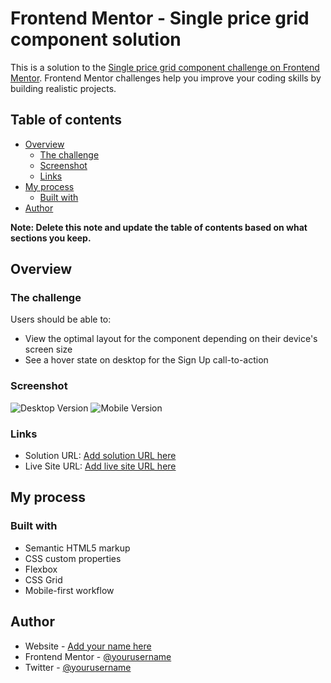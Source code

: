 # Frontend Mentor - Single price grid component solution

This is a solution to the [Single price grid component challenge on Frontend Mentor](https://www.frontendmentor.io/challenges/single-price-grid-component-5ce41129d0ff452fec5abbbc). Frontend Mentor challenges help you improve your coding skills by building realistic projects.

## Table of contents

-  [Overview](#overview)
   -  [The challenge](#the-challenge)
   -  [Screenshot](#screenshot)
   -  [Links](#links)
-  [My process](#my-process)
   -  [Built with](#built-with)
-  [Author](#author)

**Note: Delete this note and update the table of contents based on what sections you keep.**

## Overview

### The challenge

Users should be able to:

-  View the optimal layout for the component depending on their device's screen size
-  See a hover state on desktop for the Sign Up call-to-action

### Screenshot

![Desktop Version](./screenshot1.jpg)
![Mobile Version](./screenshot2.jpg)

### Links

-  Solution URL: [Add solution URL here](https://github.com/emines0/single-price-grid-component)
-  Live Site URL: [Add live site URL here](https://single-price-grid-component-git-main-emines0s-projects.vercel.app/)

## My process

### Built with

-  Semantic HTML5 markup
-  CSS custom properties
-  Flexbox
-  CSS Grid
-  Mobile-first workflow

## Author

-  Website - [Add your name here](https://github.com/emines0)
-  Frontend Mentor - [@yourusername](https://www.frontendmentor.io/profile/emines0)
-  Twitter - [@yourusername](https://www.twitter.com/_emines__)
